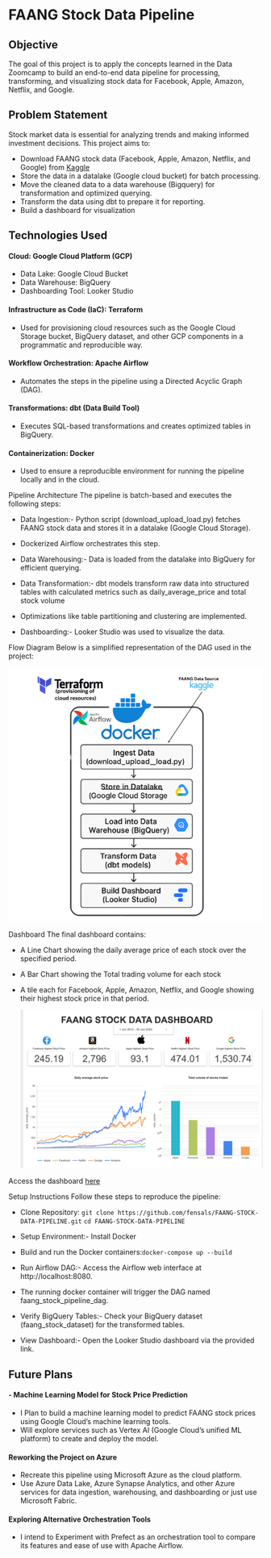 # FAANG Stock Data Pipeline

## Objective
The goal of this project is to apply the concepts learned in the Data Zoomcamp to build an end-to-end data pipeline for processing, transforming, and visualizing stock data for Facebook, Apple, Amazon, Netflix, and Google.

## Problem Statement
Stock market data is essential for analyzing trends and making informed investment decisions. This project aims to:
- Download FAANG stock data (Facebook, Apple, Amazon, Netflix, and Google) from [Kaggle](https://www.kaggle.com/datasets/aayushmishra1512/faang-complete-stock-data)
- Store the data in a datalake (Google cloud bucket) for batch processing.
- Move the cleaned data to a data warehouse (Bigquery) for transformation and optimized querying.
- Transform the data using dbt to prepare it for reporting.
- Build a dashboard for visualization


## Technologies Used
#### Cloud: Google Cloud Platform (GCP)
- Data Lake: Google Cloud Bucket
- Data Warehouse: BigQuery
- Dashboarding Tool: Looker Studio

#### Infrastructure as Code (IaC): Terraform
- Used for provisioning cloud resources such as the Google Cloud Storage bucket, BigQuery dataset, and other GCP components in a programmatic and reproducible way.

#### Workflow Orchestration: Apache Airflow
- Automates the steps in the pipeline using a Directed Acyclic Graph (DAG).

#### Transformations: dbt (Data Build Tool)
- Executes SQL-based transformations and creates optimized tables in BigQuery.

#### Containerization: Docker
- Used to ensure a reproducible environment for running the pipeline locally and in the cloud.



Pipeline Architecture
The pipeline is batch-based and executes the following steps:
- Data Ingestion:- Python script (download_upload_load.py) fetches FAANG stock data and stores it in a datalake (Google Cloud Storage).
- Dockerized Airflow orchestrates this step.

- Data Warehousing:- Data is loaded from the datalake into BigQuery for efficient querying.

- Data Transformation:- dbt models transform raw data into structured tables with calculated metrics such as daily_average_price and total stock volume
- Optimizations like table partitioning and clustering are implemented.

- Dashboarding:- Looker Studio was used to visualize the data.




Flow Diagram
Below is a simplified representation of the DAG used in the project:


![Flow Diagram](https://raw.githubusercontent.com/fensals/FAANG-STOCK-DATA-PIPELINE/refs/heads/master/dashboard/flow_diagram.png)



Dashboard
The final dashboard contains:
- A Line Chart showing the daily average price of each stock over the specified period.
- A Bar Chart showing the Total trading volume for each stock
- A tile each for Facebook, Apple, Amazon, Netflix, and Google showing their highest stock price in that period.

  ![Dashboard](https://raw.githubusercontent.com/fensals/FAANG-STOCK-DATA-PIPELINE/refs/heads/master/dashboard/viz.png)

Access the dashboard [here](https://lookerstudio.google.com/reporting/bd538abc-0f63-46c1-83a3-8ef9a2662f93)

Setup Instructions
Follow these steps to reproduce the pipeline:

- Clone Repository:
```git clone https://github.com/fensals/FAANG-STOCK-DATA-PIPELINE.git```
```cd FAANG-STOCK-DATA-PIPELINE```

- Setup Environment:- Install Docker
- Build and run the Docker containers:```docker-compose up --build```

- Run Airflow DAG:- Access the Airflow web interface at http://localhost:8080.
- The running docker container will trigger the DAG named faang_stock_pipeline_dag.

- Verify BigQuery Tables:- Check your BigQuery dataset (faang_stock_dataset) for the transformed tables.

- View Dashboard:- Open the Looker Studio dashboard via the provided link.



## Future Plans

#### - Machine Learning Model for Stock Price Prediction
- I Plan to build a machine learning model to predict FAANG stock prices using Google Cloud’s machine learning tools.
- Will explore services such as Vertex AI (Google Cloud’s unified ML platform) to create and deploy the model.

#### Reworking the Project on Azure
- Recreate this pipeline using Microsoft Azure as the cloud platform.
- Use Azure Data Lake, Azure Synapse Analytics, and other Azure services for data ingestion, warehousing, and dashboarding or just use Microsoft Fabric.

#### Exploring Alternative Orchestration Tools
- I intend to Experiment with Prefect as an orchestration tool to compare its features and ease of use with Apache Airflow.




